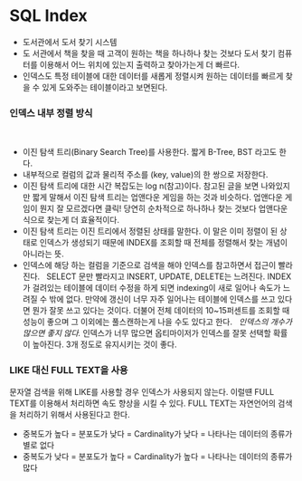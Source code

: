 # SQL Index  

- 도서관에서 도서 찾기 시스템
- 도 서관에서 책을 찾을 때 고객이 원하는 책을 하나하나 찾는 것보다 도서 찾기 컴퓨터를 이용해서 어느 위치에 있는지 출력하고 찾아가는게 더 빠르다.
- 인덱스도 특정 테이블에 대한 데이터를 새롭게 정렬시켜 원하는 데이터를 빠르게 찾을 수 있게 도와주는 테이블이라고 보면된다. 
 
### 인덱스 내부 정렬 방식
 
- 이진 탐색 트리(Binary Search Tree)를 사용한다. 짧게 B-Tree, BST 라고도 한다.
- 내부적으로 컬럼의 값과 물리적 주소를 (key, value)의 한 쌍으로 저장한다.
- 이진 탐색 트리에 대한 시간 복잡도는 log n(참고)이다. 참고된 글을 보면 나와있지만 짧게 말해서 이진 탐색 트리는 업앤다운 게임을 하는 것과 비슷하다. 업앤다운 게임이 뭔지 잘 모르겠다면 클릭! 당연히 순차적으로 하나하나 찾는 것보다 업앤다운식으로 찾는게 더 효율적이다.
- 이진 탐색 트리는 이진 트리에서 정렬된 상태를 말한다. 이 말은 이미 정렬이 된 상태로 인덱스가 생성되기 때문에 INDEX를 조회할 때 전체를 정렬해서 찾는 개념이 아니라는 뜻.
- 인덱스에 해당 하는 컬럼을 기준으로 검색을 해야 인덱스를 참고하면서 접근이 빨라진다.
 
SELECT 문만 빨라지고 INSERT, UPDATE, DELETE는 느려진다.
INDEX가 걸려있는 테이블에 데이터 수정을 하게 되면 indexing이 새로 일어나 속도가 느려질 수 밖에 없다.
만약에 갱신이 너무 자주 일어나는 테이블에 인덱스를 쓰고 있다면 뭔가 잘못 쓰고 있다는 것이다.
더불어 전체 데이터의 10~15퍼센트를 조회할 때 성능이 좋으며 그 이외에는 풀스캔하는게 나을 수도 있다고 한다.
 
*인덱스의 개수가 많으면 좋지 않다.*
인덱스가 너무 많으면 옵티마이저가 인덱스를 잘못 선택할 확률이 높아진다. 3개 정도로 유지시키는 것이 좋다.
 
### LIKE 대신 FULL TEXT을 사용
문자열 검색을 위해 LIKE를 사용할 경우 인덱스가 사용되지 않는다. 이럴떈 FULL TEXT를 이용해서 처리하면 속도 향상을 시킬 수 있다. FULL TEXT는 자연언어의 검색을 처리하기 위해서 사용된다고 한다.

- 중복도가 높다 = 분포도가 낮다 = Cardinality가 낮다 = 나타나는 데이터의 종류가 별로 없다
- 중복도가 낮다 = 분포도가 높다 = Cardinality가 높다 = 나타나는 데이터의 종류가 많다
